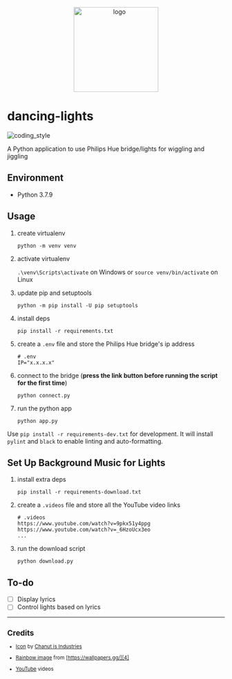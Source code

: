 <div align="center">
    <img src="https://cdn3.iconfinder.com/data/icons/party-fill-recreation-story/512/Dancing-512.png" alt="logo" height="196">
</div>

# dancing-lights

![coding_style](https://img.shields.io/badge/code%20style-black-000000.svg)

A Python application to use Philips Hue bridge/lights for wiggling and jiggling

## Environment

- Python 3.7.9

## Usage

1. create virtualenv

   `python -m venv venv`

2. activate virtualenv

   `.\venv\Scripts\activate` on Windows or `source venv/bin/activate` on Linux

3. update pip and setuptools

   `python -m pip install -U pip setuptools`

4. install deps

   `pip install -r requirements.txt`

5. create a `.env` file and store the Philips Hue bridge's ip address

   ```
   # .env
   IP="x.x.x.x"
   ```

6. connect to the bridge (**press the link button before running the script for the first time**)

   `python connect.py`

7. run the python app

   `python app.py`

Use `pip install -r requirements-dev.txt` for development.
It will install `pylint` and `black` to enable linting and auto-formatting.

## Set Up Background Music for Lights

1. install extra deps

   `pip install -r requirements-download.txt`

2. create a `.videos` file and store all the YouTube video links

   ```
   # .videos
   https://www.youtube.com/watch?v=9pkx51y4ppg
   https://www.youtube.com/watch?v=_6HzoUcx3eo
   ...
   ```

3. run the download script

   `python download.py`

## To-do

- [ ] Display lyrics
- [ ] Control lights based on lyrics

<hr>

<sup>

## Credits

- [Icon][1] by [Chanut is Industries][2]

- [Rainbow image][3] from [https://wallpapers.gg/][4]

- [YouTube][5] videos

</sup>

[1]: https://www.iconfinder.com/icons/7149745/dancing_dancer_party_lifestyle_happiness_entertainment_recreation_icon
[2]: https://www.iconfinder.com/Chanut-is
[3]: https://wallpapers.gg/digital-rainbow-background-6k/
[4]: https://wallpapers.gg/
[5]: https://www.youtube.com/
